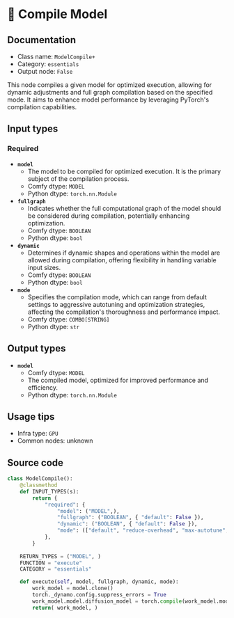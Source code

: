 # 🔧 Compile Model
## Documentation
- Class name: `ModelCompile+`
- Category: `essentials`
- Output node: `False`

This node compiles a given model for optimized execution, allowing for dynamic adjustments and full graph compilation based on the specified mode. It aims to enhance model performance by leveraging PyTorch's compilation capabilities.
## Input types
### Required
- **`model`**
    - The model to be compiled for optimized execution. It is the primary subject of the compilation process.
    - Comfy dtype: `MODEL`
    - Python dtype: `torch.nn.Module`
- **`fullgraph`**
    - Indicates whether the full computational graph of the model should be considered during compilation, potentially enhancing optimization.
    - Comfy dtype: `BOOLEAN`
    - Python dtype: `bool`
- **`dynamic`**
    - Determines if dynamic shapes and operations within the model are allowed during compilation, offering flexibility in handling variable input sizes.
    - Comfy dtype: `BOOLEAN`
    - Python dtype: `bool`
- **`mode`**
    - Specifies the compilation mode, which can range from default settings to aggressive autotuning and optimization strategies, affecting the compilation's thoroughness and performance impact.
    - Comfy dtype: `COMBO[STRING]`
    - Python dtype: `str`
## Output types
- **`model`**
    - Comfy dtype: `MODEL`
    - The compiled model, optimized for improved performance and efficiency.
    - Python dtype: `torch.nn.Module`
## Usage tips
- Infra type: `GPU`
- Common nodes: unknown


## Source code
```python
class ModelCompile():  
    @classmethod
    def INPUT_TYPES(s):
        return {
            "required": {
                "model": ("MODEL",),
                "fullgraph": ("BOOLEAN", { "default": False }),
                "dynamic": ("BOOLEAN", { "default": False }),
                "mode": (["default", "reduce-overhead", "max-autotune", "max-autotune-no-cudagraphs"],),
            },
        }
    
    RETURN_TYPES = ("MODEL", )
    FUNCTION = "execute"
    CATEGORY = "essentials"

    def execute(self, model, fullgraph, dynamic, mode):
        work_model = model.clone()
        torch._dynamo.config.suppress_errors = True
        work_model.model.diffusion_model = torch.compile(work_model.model.diffusion_model, dynamic=dynamic, fullgraph=fullgraph, mode=mode)
        return( work_model, )

```
